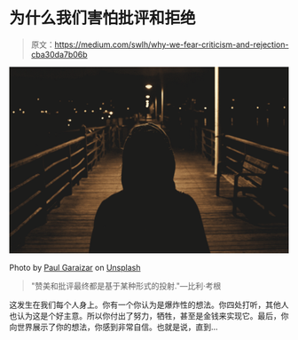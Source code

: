 # 为什么我们害怕批评和拒绝

> 原文：<https://medium.com/swlh/why-we-fear-criticism-and-rejection-cba30da7b06b>

![](img/e4abf13d8dafdf2c1db154b40114a0e7.png)

Photo by [Paul Garaizar](https://unsplash.com/@enjoythesilence?utm_source=medium&utm_medium=referral) on [Unsplash](https://unsplash.com?utm_source=medium&utm_medium=referral)

> "赞美和批评最终都是基于某种形式的投射."—比利·考根

这发生在我们每个人身上。你有一个你认为是爆炸性的想法。你四处打听，其他人也认为这是个好主意。所以你付出了努力，牺牲，甚至是金钱来实现它。最后，你向世界展示了你的想法，你感到非常自信。也就是说，直到…